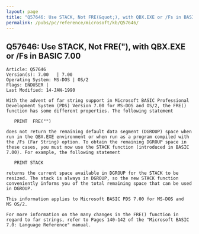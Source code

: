 ```yaml
---
layout: page
title: "Q57646: Use STACK, Not FRE(&quot;), with QBX.EXE or /Fs in BASIC 7.00"
permalink: /pubs/pc/reference/microsoft/kb/Q57646/
---
```


## Q57646: Use STACK, Not FRE(&quot;), with QBX.EXE or /Fs in BASIC 7.00

	Article: Q57646
	Version(s): 7.00   | 7.00
	Operating System: MS-DOS | OS/2
	Flags: ENDUSER |
	Last Modified: 14-JAN-1990
	
	With the advent of far string support in Microsoft BASIC Professional
	Development System (PDS) Version 7.00 for MS-DOS and OS/2, the FRE()
	function has some different properties. The following statement
	
	   PRINT  FRE("")
	
	does not return the remaining default data segment (DGROUP) space when
	run in the QBX.EXE environment or when run as a program compiled with
	the /Fs (Far String) option. To obtain the remaining DGROUP space in
	these cases, you must now use the STACK function (introduced in BASIC
	7.00). For example, the following statement
	
	   PRINT STACK
	
	returns the current space available in DGROUP for the STACK to be
	resized. The stack is always in DGROUP, so the new STACK function
	conveniently informs you of the total remaining space that can be used
	in DGROUP.
	
	This information applies to Microsoft BASIC PDS 7.00 for MS-DOS and
	MS OS/2.
	
	For more information on the many changes in the FRE() function in
	regard to far strings, refer to Pages 140-142 of the "Microsoft BASIC
	7.0: Language Reference" manual.
